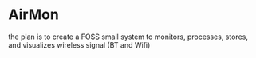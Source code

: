 # AirMon
the plan is to  create a FOSS small system to monitors, processes, stores, and visualizes wireless signal (BT and Wifi) 
